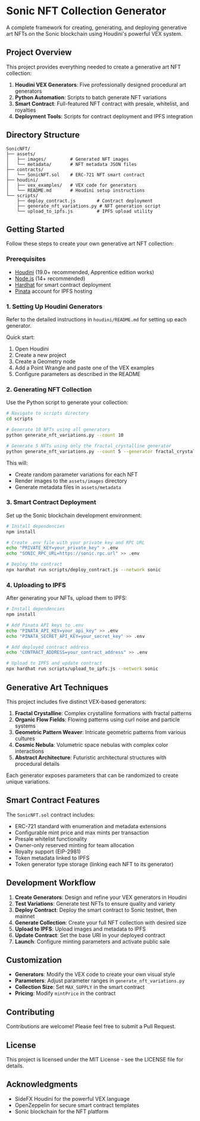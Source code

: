# Sonic NFT Collection Generator

A complete framework for creating, generating, and deploying generative art NFTs on the Sonic blockchain using Houdini's powerful VEX system.

## Project Overview

This project provides everything needed to create a generative art NFT collection:

1. **Houdini VEX Generators**: Five professionally designed procedural art generators
2. **Python Automation**: Scripts to batch generate NFT variations
3. **Smart Contract**: Full-featured NFT contract with presale, whitelist, and royalties
4. **Deployment Tools**: Scripts for contract deployment and IPFS integration

## Directory Structure

```
SonicNFT/
├── assets/
│   ├── images/         # Generated NFT images
│   └── metadata/       # NFT metadata JSON files
├── contracts/
│   └── SonicNFT.sol    # ERC-721 NFT smart contract
├── houdini/
│   ├── vex_examples/   # VEX code for generators
│   └── README.md       # Houdini setup instructions
└── scripts/
    ├── deploy_contract.js        # Contract deployment
    ├── generate_nft_variations.py # NFT generation script
    └── upload_to_ipfs.js         # IPFS upload utility
```

## Getting Started

Follow these steps to create your own generative art NFT collection:

### Prerequisites

- [Houdini](https://www.sidefx.com/download/) (19.0+ recommended, Apprentice edition works)
- [Node.js](https://nodejs.org/) (14+ recommended)
- [Hardhat](https://hardhat.org/) for smart contract deployment
- [Pinata](https://pinata.cloud/) account for IPFS hosting

### 1. Setting Up Houdini Generators

Refer to the detailed instructions in `houdini/README.md` for setting up each generator.

Quick start:
1. Open Houdini
2. Create a new project
3. Create a Geometry node
4. Add a Point Wrangle and paste one of the VEX examples
5. Configure parameters as described in the README

### 2. Generating NFT Collection

Use the Python script to generate your collection:

```bash
# Navigate to scripts directory
cd scripts

# Generate 10 NFTs using all generators
python generate_nft_variations.py --count 10

# Generate 5 NFTs using only the fractal_crystalline generator
python generate_nft_variations.py --count 5 --generator fractal_crystalline
```

This will:
- Create random parameter variations for each NFT
- Render images to the `assets/images` directory
- Generate metadata files in `assets/metadata`

### 3. Smart Contract Deployment

Set up the Sonic blockchain development environment:

```bash
# Install dependencies
npm install

# Create .env file with your private key and RPC URL
echo "PRIVATE_KEY=your_private_key" > .env
echo "SONIC_RPC_URL=https://sonic.rpc.url" >> .env

# Deploy the contract
npx hardhat run scripts/deploy_contract.js --network sonic
```

### 4. Uploading to IPFS

After generating your NFTs, upload them to IPFS:

```bash
# Install dependencies
npm install

# Add Pinata API keys to .env
echo "PINATA_API_KEY=your_api_key" >> .env
echo "PINATA_SECRET_API_KEY=your_secret_key" >> .env

# Add deployed contract address
echo "CONTRACT_ADDRESS=your_contract_address" >> .env

# Upload to IPFS and update contract
npx hardhat run scripts/upload_to_ipfs.js --network sonic
```

## Generative Art Techniques

This project includes five distinct VEX-based generators:

1. **Fractal Crystalline**: Complex crystalline formations with fractal patterns
2. **Organic Flow Fields**: Flowing patterns using curl noise and particle systems
3. **Geometric Pattern Weaver**: Intricate geometric patterns from various cultures
4. **Cosmic Nebula**: Volumetric space nebulas with complex color interactions
5. **Abstract Architecture**: Futuristic architectural structures with procedural details

Each generator exposes parameters that can be randomized to create unique variations.

## Smart Contract Features

The `SonicNFT.sol` contract includes:

- ERC-721 standard with enumeration and metadata extensions
- Configurable mint price and max mints per transaction
- Presale whitelist functionality
- Owner-only reserved minting for team allocation
- Royalty support (EIP-2981)
- Token metadata linked to IPFS
- Token generator type storage (linking each NFT to its generator)

## Development Workflow

1. **Create Generators**: Design and refine your VEX generators in Houdini
2. **Test Variations**: Generate test NFTs to ensure quality and variety
3. **Deploy Contract**: Deploy the smart contract to Sonic testnet, then mainnet
4. **Generate Collection**: Create your full NFT collection with desired size
5. **Upload to IPFS**: Upload images and metadata to IPFS
6. **Update Contract**: Set the base URI in your deployed contract
7. **Launch**: Configure minting parameters and activate public sale

## Customization

- **Generators**: Modify the VEX code to create your own visual style
- **Parameters**: Adjust parameter ranges in `generate_nft_variations.py`
- **Collection Size**: Set `MAX_SUPPLY` in the smart contract
- **Pricing**: Modify `mintPrice` in the contract

## Contributing

Contributions are welcome! Please feel free to submit a Pull Request.

## License

This project is licensed under the MIT License - see the LICENSE file for details.

## Acknowledgments

- SideFX Houdini for the powerful VEX language
- OpenZeppelin for secure smart contract templates
- Sonic blockchain for the NFT platform 